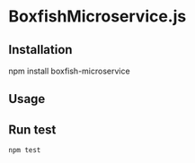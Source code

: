 # BoxfishMicroservice.js

## Installation

npm install boxfish-microservice

## Usage



## Run test

```
npm test
```
